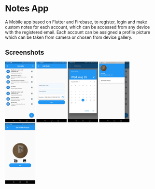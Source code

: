 # Notes App

A Mobile app based on Flutter and Firebase, to register, login and make custom notes for each account, which can be accessed from any device with the registered email.
Each account can be assigned a profile picture which can be taken from camera or chosen from device gallery.

## Screenshots
<img src="screenshots/tasks.jpg" width="100">  <img src="screenshots/addNote.jpg" width="100">  <img src="screenshots/date.jpg" width="100">  <img src="screenshots/drawer.jpg" width="100">  <img src="screenshots/picture.jpg" width="100"> 
